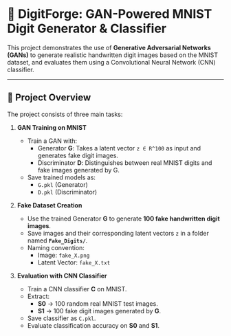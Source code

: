 # 🔢 DigitForge: GAN-Powered MNIST Digit Generator & Classifier

This project demonstrates the use of **Generative Adversarial Networks (GANs)** to generate realistic handwritten digit images based on the MNIST dataset, and evaluates them using a Convolutional Neural Network (CNN) classifier.

---

## 🚀 Project Overview
The project consists of three main tasks:

1. **GAN Training on MNIST**
   - Train a GAN with:
     - Generator **G**: Takes a latent vector `z ∈ R^100` as input and generates fake digit images.
     - Discriminator **D**: Distinguishes between real MNIST digits and fake images generated by G.
   - Save trained models as:
     - `G.pkl` (Generator)
     - `D.pkl` (Discriminator)

2. **Fake Dataset Creation**
   - Use the trained Generator **G** to generate **100 fake handwritten digit images**.
   - Save images and their corresponding latent vectors `z` in a folder named **`Fake_Digits/`**.
   - Naming convention:
     - Image: `fake_X.png`
     - Latent Vector: `fake_X.txt`

3. **Evaluation with CNN Classifier**
   - Train a CNN classifier **C** on MNIST.
   - Extract:
     - **S0** → 100 random real MNIST test images.
     - **S1** → 100 fake digit images generated by **G**.
   - Save classifier as `C.pkl`.
   - Evaluate classification accuracy on **S0** and **S1**.

